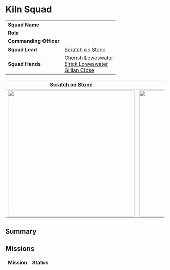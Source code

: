 # Kiln Squad

|||
| --- | --- |
| **Squad Name** | | squad.2
| **Role** | |
| **Commanding Officer** | |
| **Squad Lead** | [Scratch on Stone](../../../characters/scratch-on-stone.md) |
| **Squad Hands** | [Cherish Loweswater](../../../characters/cherish-loweswater.md)<br>[Elrick Loweswater](../../../characters/elrick-loweswater.md)<br>[Gillian Close](../../../characters/gillian-close.md) |

| [Scratch on Stone](../../../characters/scratch-on-stone.md) | [Cherish Loweswater](../../../characters/cherish-loweswater.md) | [Elrick Loweswater](../../../characters/elrick-loweswater.md) | [Gillian Close](../../../characters/gillian-close.md) |
|:---:|:---:|:---:|:---:|
| <img src="https://raw.githubusercontent.com/jesskelsall/astarus-images/main/characters/portraits/imageid.png" height="400" /> | <img src="https://raw.githubusercontent.com/jesskelsall/astarus-images/main/characters/portraits/imageid.png" height="400" /> | <img src="https://raw.githubusercontent.com/jesskelsall/astarus-images/main/characters/portraits/imageid.png" height="400" /> | <img src="https://raw.githubusercontent.com/jesskelsall/astarus-images/main/characters/portraits/imageid.png" height="400" /> |

## Summary

## Missions

| Mission | Status |
| --- | --- |
